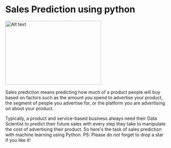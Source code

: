 # Sales Prediction using python
<img src="https://www.embedded-robotics.com/wp-content/uploads/2022/04/Forecast-Sales-using-Machine-Learning.jpeg" alt="Alt text" width="300" height="200">

Sales prediction means predicting how much of a product people will buy based on factors
such as the amount you spend to advertise your product, the segment of people you
advertise for, or the platform you are advertising on about your product.

Typically, a product and service-based business always need their Data Scientist to predict
their future sales with every step they take to manipulate the cost of advertising their
product. So here's the task of sales prediction with machine learning using Python.
PS: Please do not forget to drop a star if you like it!
